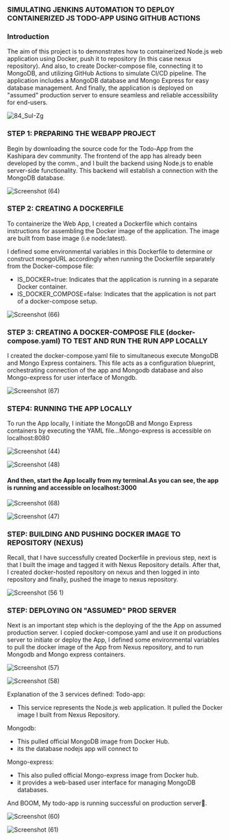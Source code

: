 ### SIMULATING JENKINS AUTOMATION TO DEPLOY CONTAINERIZED JS TODO-APP USING GITHUB ACTIONS

### Introduction
The aim of this project is to demonstrates how to containerized Node.js web application using Docker, push it to repository (in this case nexus repository). And also, to create Docker-compose file, connecting it to MongoDB, and utilizing GitHub Actions to simulate CI/CD pipeline. The application includes a MongoDB database and Mongo Express for easy database management. 
And finally, the application is deployed on "assumed" production server to ensure seamless and reliable accessibility for end-users.

![84_SuI-Zg](https://github.com/Amosa7/todo-app-cicd-github-actions/assets/136304747/0bb1ae1c-6be8-4cc1-8a28-008da86859a2)

### STEP 1: PREPARING THE WEBAPP PROJECT
Begin by downloading the source code for the Todo-App from the Kashipara dev community. The frontend of the app has already been developed by the comm., and I built the backend using Node.js to enable server-side functionality. This backend will establish a connection with the MongoDB database.

![Screenshot (64)](https://github.com/Amosa7/todo-app-cicd-github-actions/assets/136304747/a1a404fc-4ae1-4bb5-86d3-c0a028458a6f)

### STEP 2: CREATING A DOCKERFILE
To containerize the Web App, I created a Dockerfile which  contains instructions for assembling the Docker image of the application. The image are built from base image (i.e node:latest).

I defined some environmental variables in this Dockerfile to determine or construct mongoURL accordingly when running the Dockerfile separately from the Docker-compose file:

- IS_DOCKER=true: Indicates that the application is running in a separate Docker container.
- IS_DOCKER_COMPOSE=false: Indicates that the application is not part of a docker-compose setup.

![Screenshot (66)](https://github.com/Amosa7/todo-app-cicd-github-actions/assets/136304747/d4d82c2f-4614-45b7-90fc-8dfbc7599a8b)

### STEP 3: CREATING A DOCKER-COMPOSE FILE (docker-compose.yaml) TO TEST AND RUN THE RUN APP LOCALLY
I created the docker-compose.yaml file to simultaneous execute MongoDB and Mongo Express containers. This file acts as a configuration blueprint, orchestrating connection of the app and Mongodb database and also Mongo-express for user interface of Mongdb.

![Screenshot (67)](https://github.com/Amosa7/todo-app-cicd-github-actions/assets/136304747/862cc4cd-900f-4e01-8f5f-78fd730971ab)

### STEP4: RUNNING THE APP LOCALLY
To run the App locally, I initiate the MongoDB and Mongo Express containers by executing the YAML file...Mongo-express is accessible on localhost:8080

![Screenshot (44)](https://github.com/Amosa7/todo-app-cicd-github-actions/assets/136304747/f428c71c-624c-4c50-b3b5-6cfbdafefbd1)

![Screenshot (48)](https://github.com/Amosa7/todo-app-cicd-github-actions/assets/136304747/95cfd7ae-8125-416b-a186-837ce962c6b4)

#### And then, start the App locally from my terminal.As you can see, the app is running and accessible on localhost:3000

![Screenshot (68)](https://github.com/Amosa7/todo-app-cicd-github-actions/assets/136304747/c62cab11-a989-405b-8908-0a8fef29294b)

![Screenshot (47)](https://github.com/Amosa7/todo-app-cicd-github-actions/assets/136304747/1bdac846-39f0-4078-9e98-f7d18727f3d6)


### STEP: BUILDING AND PUSHING DOCKER IMAGE TO REPOSITORY (NEXUS)

Recall, that I have successfully created Dockerfile in previous step, next is that I built the image and tagged it with Nexus Repository details. After that, I created docker-hosted repository on nexus and then logged in into repository and finally, pushed the image to nexus repository.

![Screenshot (56 1)](https://github.com/Amosa7/todo-app-cicd-github-actions/assets/136304747/ca5d229b-9ae2-41dc-b98a-c151390e0188)

### STEP: DEPLOYING ON "ASSUMED" PROD SERVER

Next is an important step which is the deploying of the the App on assumed production server. I copied docker-compose.yaml and use it on  productions server to initiate or deploy the App, I defined some environmental variables to pull the docker image of the App from Nexus repository, and to run Mongodb and Mongo express containers.

![Screenshot (57)](https://github.com/Amosa7/todo-app-cicd-github-actions/assets/136304747/8d206b91-0cb6-4247-9e9d-602306482d2d)

![Screenshot (58)](https://github.com/Amosa7/todo-app-cicd-github-actions/assets/136304747/320ae58d-b750-4692-9967-f3f76ea246c6)

Explanation of the 3 services defined:
Todo-app:
- This service represents the Node.js web application. It pulled the Docker image I built from Nexus Repository.

Mongodb:
- This pulled official MongoDB image from Docker Hub. 
- its the database nodejs app will connect to

Mongo-express:
- This also pulled official Mongo-express image from Docker hub.
- it provides a web-based user interface for managing MongoDB databases.

And BOOM, My todo-app is running successful on production server🎉.

![Screenshot (60)](https://github.com/Amosa7/todo-app-cicd-github-actions/assets/136304747/a9ffdb7a-8c3c-4296-ba17-41e8f03faa45)

![Screenshot (61)](https://github.com/Amosa7/todo-app-cicd-github-actions/assets/136304747/6962f0d2-44e3-43f3-916d-7df25f5a92cf)
